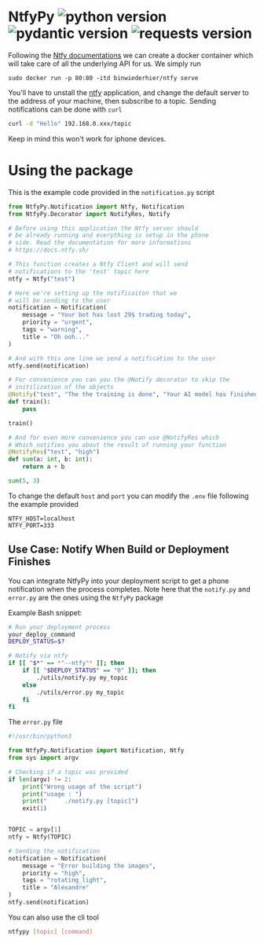 # NtfyPy ![python version](https://img.shields.io/badge/python-3-blue) ![pydantic version](https://img.shields.io/badge/pydantic_settings-2.10.1-blue) ![requests version](https://img.shields.io/badge/requests-2.25.1-blue)

Following the [Ntfy documentations](https://docs.ntfy.sh/) we can create a docker container which will take care of all the underlying API for us. We simply run
```
sudo docker run -p 80:80 -itd binwiederhier/ntfy serve
```
You'll have to unstall the [ntfy](https://play.google.com/store/apps/details?id=io.heckel.ntfy&hl=en&pli=1) application, and change the default server to the address of your machine, then subscribe to a topic. Sending notifications can be done with `curl`
```bash
curl -d "Hello" 192.168.0.xxx/topic
```
Keep in mind this won't work for iphone devices.

# Using the package
This is the example code provided in the `notification.py` script
```py
from NtfyPy.Notification import Ntfy, Notification
from NtfyPy.Decorator import NotifyRes, Notify

# Before using this application the Ntfy server should
# be already running and everything is setup in the phone 
# side. Read the documentation for more informations
# https://docs.ntfy.sh/

# This function creates a Ntfy Client and will send
# notifications to the 'test' topic here
ntfy = Ntfy("test")

# Here we're setting up the notificaiton that we
# will be sending to the user
notification = Notification(
    message = "Your bot has lost 29$ trading today",
    priority = "urgent",
    tags = "warning",
    title = "Oh ooh..."
)

# And with this one line we send a notification to the user
ntfy.send(notification)

# For convenience you can you the @Notify decorator to skip the 
# initilization of the objects
@Notify("test", "The the training is done", "Your AI model has finished training", "high")
def train():
    pass

train()

# And for even more convenience you can use @NotifyRes which
# Which notifies you about the result of running your function
@NotifyRes("test", "high")
def sum(a: int, b: int):
    return a + b

sum(5, 3)
```

To change the default `host` and `port` you can modify the `.env` file following the example provided
```env
NTFY_HOST=localhost
NTFY_PORT=333
```


## Use Case: Notify When Build or Deployment Finishes

You can integrate NtfyPy into your deployment script to get a phone notification when the process completes. Note here that the `notify.py` and `error.py` are the ones using the `NtfyPy` package

Example Bash snippet:
```bash
# Run your deployment process
your_deploy_command
DEPLOY_STATUS=$?

# Notify via ntfy
if [[ "$*" == *"--ntfy"* ]]; then
    if [[ "$DEPLOY_STATUS" == "0" ]]; then
        ./utils/notify.py my_topic
    else
        ./utils/error.py my_topic
    fi
fi
```

The `error.py` file
```py
#!/usr/bin/python3

from NtfyPy.Notification import Notification, Ntfy
from sys import argv

# Checking if a topic was provided
if len(argv) != 2:
    print("Wrong usage of the script")
    print("usage : ")
    print("     ./notify.py [topic]")
    exit(1)


TOPIC = argv[1]
ntfy = Ntfy(TOPIC)

# Sending the notification
notification = Notification(
    message = "Error building the images",
    priority = "high",
    tags = "rotating_light",
    title = "Alexandre"
)
ntfy.send(notification)
```

You can also use the cli tool
```bash
ntfypy [topic] [command]
```